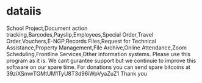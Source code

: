 # dataiis
School Project,Document action tracking,Barcodes,Payslip,Employees,Special Order,Travel Order,Vouchers,E-NGP,Records Files,Request for Technical Assistance,Property Management,File Archive,Online Attendance,Zoom Scheduling,Frontline Services,Other information systems.
Please use this program as it is. We cant gurantee support but we continuie to improve this software on our spare time.
For donations you can send spare bitcoins at 39ziXSmwTGMtUM1TyU8T3d96iWpVyaZuZ1 Thank you
